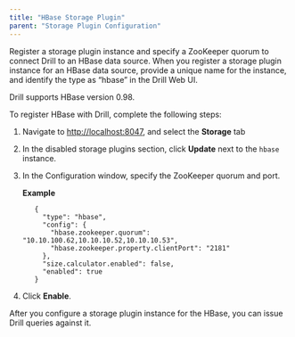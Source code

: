 ```yaml
---
title: "HBase Storage Plugin"
parent: "Storage Plugin Configuration"
---
```

Register a storage plugin instance and specify a ZooKeeper quorum to connect
Drill to an HBase data source. When you register a storage plugin instance for
an HBase data source, provide a unique name for the instance, and identify the
type as “hbase” in the Drill Web UI.

Drill supports HBase version 0.98.

To register HBase with Drill, complete the following steps:

  1. Navigate to [http://localhost:8047](http://localhost:8047/), and select the **Storage** tab
  2. In the disabled storage plugins section, click **Update** next to the `hbase` instance.
  3. In the Configuration window, specify the ZooKeeper quorum and port. 
  

     **Example**  

            {
              "type": "hbase",
              "config": {
                "hbase.zookeeper.quorum": "10.10.100.62,10.10.10.52,10.10.10.53",
                "hbase.zookeeper.property.clientPort": "2181"
              },
              "size.calculator.enabled": false,
              "enabled": true
            }

  4. Click **Enable**.

After you configure a storage plugin instance for the HBase, you can
issue Drill queries against it.
